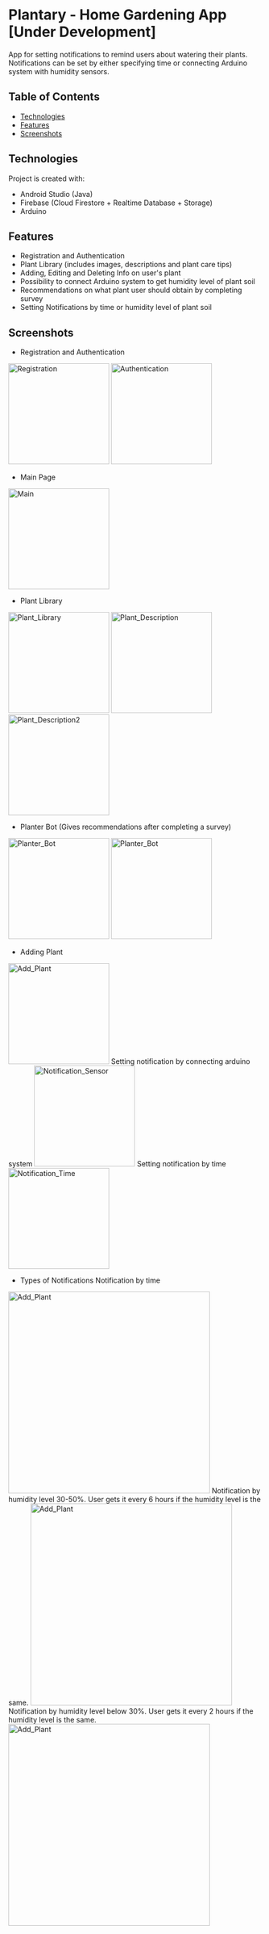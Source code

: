 # Plantary - Home Gardening App [Under Development]
App for setting notifications to remind users about watering their plants. Notifications can be set by either specifying time or connecting Arduino system with humidity sensors.

## Table of Contents
* [Technologies](#technologies)
* [Features](#features)
* [Screenshots](#screenshots)

## Technologies
Project is created with:
* Android Studio (Java)
* Firebase (Cloud Firestore + Realtime Database + Storage)
* Arduino

## Features
* Registration and Authentication
* Plant Library (includes images, descriptions and plant care tips)
* Adding, Editing and Deleting Info on user's plant
* Possibility to connect Arduino system to get humidity level of plant soil
* Recommendations on what plant user should obtain by completing survey
* Setting Notifications by time or humidity level of plant soil

## Screenshots
* Registration and Authentication

<img src="https://user-images.githubusercontent.com/99476262/204817042-3507ad0b-4a93-4cc6-93c0-45461208fda3.jpg" alt="Registration" width="200"/> <img src="https://user-images.githubusercontent.com/99476262/204817126-e3b4d0ac-bbe9-4fe5-824c-170c2ec8146a.jpg" alt="Authentication" width="200"/> 

* Main Page

<img src="https://user-images.githubusercontent.com/99476262/204817195-5a65091e-2137-45bd-a86b-411be55f3b0a.jpg" alt="Main" width="200"/>

* Plant Library

<img src="https://user-images.githubusercontent.com/99476262/204817358-4fd6f9e5-d8d0-4fb9-a91a-b581a450ee39.jpg" alt="Plant_Library" width="200"/> <img src="https://user-images.githubusercontent.com/99476262/204817974-975ae03d-e61f-4521-8037-1b43077f3ef8.jpg" alt="Plant_Description" width="200"/> <img src="https://user-images.githubusercontent.com/99476262/204817983-4ccba44b-75a6-44b2-a915-7d2a9c57b4d7.jpg" alt="Plant_Description2" width="200"/>

* Planter Bot (Gives recommendations after completing a survey)

<img src="https://user-images.githubusercontent.com/99476262/204818500-a3692a43-f090-42ae-aa84-28e7af554d02.jpg" alt="Planter_Bot" width="200"/> <img src="https://user-images.githubusercontent.com/99476262/204818511-5f5685d1-edb4-4271-bb16-989c294af8ed.jpg" alt="Planter_Bot" width="200"/>

* Adding Plant

<img src="https://user-images.githubusercontent.com/99476262/204818873-02337574-c535-413c-8622-64228aff7d27.png" alt="Add_Plant" width="200"/> 
Setting notification by connecting arduino system
<img src="https://user-images.githubusercontent.com/99476262/204818951-9d3a91e0-3c29-4300-81be-d42d8ef2af1a.png" alt="Notification_Sensor" width="200"/> 
Setting notification by time
<img src="https://user-images.githubusercontent.com/99476262/204819065-5ec1f7b3-016a-4809-a388-0cadd7ae7ee0.png" alt="Notification_Time" width="200"/>

* Types of Notifications
Notification by time
<img src="https://user-images.githubusercontent.com/99476262/204820162-e7b1234a-eb48-4323-95a0-f9e52c33f538.png" alt="Add_Plant" width="400"/> 
Notification by humidity level 30-50%. User gets it every 6 hours if the humidity level is the same.
<img src="https://user-images.githubusercontent.com/99476262/204820217-eccdd678-5906-42a1-84e0-603204ec4f87.png" alt="Add_Plant" width="400"/> 
Notification by humidity level below 30%. User gets it every 2 hours if the humidity level is the same.
<img src="https://user-images.githubusercontent.com/99476262/204820284-1f04410d-4dcd-4c8a-854c-3a66d5141b8f.png" alt="Add_Plant" width="400"/> 
